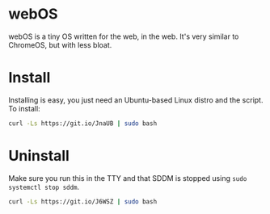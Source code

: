 # webOS
webOS is a tiny OS written for the web, in the web. It's very similar to ChromeOS, but with less bloat.
# Install
Installing is easy, you just need an Ubuntu-based Linux distro and the script. To install:
```bash
curl -Ls https://git.io/JnaUB | sudo bash
```
# Uninstall
Make sure you run this in the TTY and that SDDM is stopped using `sudo systemctl stop sddm`.
```bash
curl -Ls https://git.io/J6WSZ | sudo bash
```
